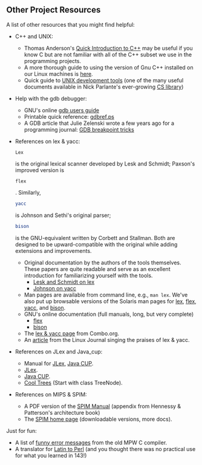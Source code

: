 ## Other Project Resources

A list of other resources that you might find helpful:

- C++ and UNIX:

  - Thomas Anderson's [Quick Introduction to C++](https://courses.edx.org/assets/courseware/v1/ae19277a04d1d9436b10e56ca5893d8c/asset-v1:StanfordOnline+SOE.YCSCS1+2T2020+type@asset+block/c__.ps) may be useful if you know C but are not familiar with all of the C++ subset we use in the programming projects.
  - A more thorough guide to using the version of Gnu C++ installed on our Linux machines is [here](http://gcc.gnu.org/onlinedocs/gcc-4.1.2/gcc/).
  - Quick guide to [UNIX development tools](http://cslibrary.stanford.edu/107) (one of the many useful documents available in Nick Parlante's ever-growing [CS library](http://cslibrary.stanford.edu))

  

- Help with the gdb debugger:

  - GNU's online [gdb users guide](http://sourceware.org/gdb/current/onlinedocs/gdb/)
  - Printable quick reference: [gdbref.ps](https://courses.edx.org/assets/courseware/v1/639a0f0b33370bc28a6c8c6fc9abd9c7/asset-v1:StanfordOnline+SOE.YCSCS1+2T2020+type@asset+block/gdbref.ps)
  - A GDB article that Julie Zelenski wrote a few years ago for a programming journal: [GDB breakpoint tricks](https://web.stanford.edu/class/cs107/resources/gdb_coredump1.pdf)

  

- References on lex & yacc:

  ```
  Lex
  ```

   is the original lexical scanner developed by Lesk and Schmidt; Paxson's improved version is 

  ```
  flex
  ```

  . Similarly, 

  ```bash
  yacc
  ```

   is Johnson and Sethi's original parser; 

  ```bash
  bison
  ```

   is the GNU-equivalent written by Corbett and Stallman. Both are  designed to be upward-compatible with the original while adding  extensions and improvements.

  - Original documentation by the authors of the tools themselves. These papers are quite readable and serve as an excellent introduction for  familiarizing yourself with the tools.
    - [Lesk and Schmidt on lex](http://dinosaur.compilertools.net/lex/index.html)
    - [Johnson on yacc](http://dinosaur.compilertools.net/#yacc)
  - Man pages are available from command line, e.g., `man lex`. We've also put up browsable versions of the Solaris man pages for [lex](http://www.stanford.edu/class/archive/cs/cs143/cs143.1112/materials/other/manlex.html), [flex](http://www.stanford.edu/class/archive/cs/cs143/cs143.1112/materials/other/manflex.html), [yacc](http://www.stanford.edu/class/archive/cs/cs143/cs143.1112/materials/other/manyacc.html), and [bison](http://www.stanford.edu/class/archive/cs/cs143/cs143.1112/materials/other/manbison.html).
  - GNU's online documentation (full manuals, long, but very complete)
    - [flex](http://westes.github.io/flex/manual/)
    - [bison](http://www.gnu.org/software/bison/manual/bison.html)
  - The [lex & yacc page](http://www.combo.org/lex_yacc_page/) from Combo.org.
  - An [article](https://www.linuxjournal.com/article/2227) from the Linux Journal singing the praises of lex & yacc.

  

- References on JLex and Java_cup:

  - Manual for [JLex](http://www.cs.princeton.edu/~appel/modern/java/JLex/current/manual.html), [Java CUP](http://www2.cs.tum.edu/projects/cup/manual.html).
  - [JLex](http://www.cs.princeton.edu/~appel/modern/java/JLex/).
  - [Java CUP](http://www.stanford.edu/class/archive/cs/cs143/cs143.1112/javadoc/java_cup/).
  - [Cool Trees](http://www.stanford.edu/class/archive/cs/cs143/cs143.1112/javadoc/cool_ast/) (Start with class TreeNode).

  

- References on MIPS & SPIM:

  - A PDF version of the [SPIM Manual](http://www.stanford.edu/class/archive/cs/cs143/cs143.1112/materials/other/SPIM_Manual.pdf) (appendix from Hennessy & Patterson's architecture book)
  - The [SPIM home page](http://www.cs.wisc.edu/~larus/spim.html) (downloadable versions, more docs).

Just for fun:

- A list of [funny error messages](Http://www.netfunny.com/rhf/jokes/91q3/cerrors.html) from the old MPW C compiler.
- A translator for [Latin to Perl](http://www.csse.monash.edu.au/~damian/papers/HTML/Perligata.html) (and you thought there was no practical use for what you learned in 143!)